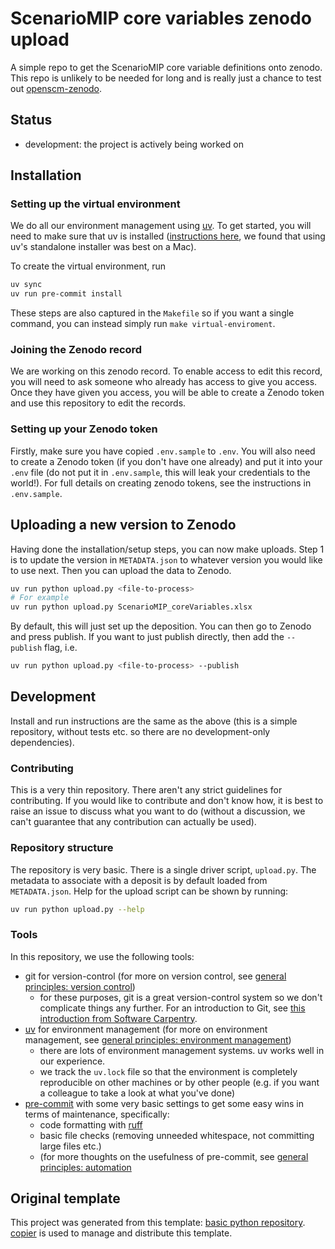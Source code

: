 # ScenarioMIP core variables zenodo upload

A simple repo to get the ScenarioMIP core variable definitions onto zenodo.
This repo is unlikely to be needed for long
and is really just a chance to test out
[openscm-zenodo](https://github.com/openscm/openscm-zenodo).
<!---

We recommend having a status line in your repo to tell anyone who stumbles
on your repository where you're up to. Some suggested options:

- prototype: the project is just starting up and the code is all prototype
- development: the project is actively being worked on
- finished: the project has achieved what it wanted and is no longer being
  worked on, we won't reply to any issues
- dormant: the project is no longer worked on but we might come back to it, if
  you have questions, feel free to raise an issue
- abandoned: this project is no longer worked on and we won't reply to any
  issues

-->

## Status

- development: the project is actively being worked on

## Installation

### Setting up the virtual environment

We do all our environment management using [uv](https://docs.astral.sh/uv/).
To get started, you will need to make sure that uv is installed
([instructions here](https://docs.astral.sh/uv/getting-started/installation/),
we found that using uv's standalone installer was best on a Mac).

To create the virtual environment, run

```sh
uv sync
uv run pre-commit install
```

These steps are also captured in the `Makefile` so if you want a single
command, you can instead simply run `make virtual-enviroment`.

### Joining the Zenodo record

We are working on this zenodo record.
To enable access to edit this record,
you will need to ask someone who already has access to give you access.
Once they have given you access,
you will be able to create a Zenodo token and use this repository to edit the records.

### Setting up your Zenodo token

Firstly, make sure you have copied `.env.sample` to `.env`.
You will also need to create a Zenodo token (if you don't have one already)
and put it into your `.env` file
(do not put it in `.env.sample`, this will leak your credentials to the world!).
For full details on creating zenodo tokens, see the instructions in `.env.sample`.

## Uploading a new version to Zenodo

Having done the installation/setup steps, you can now make uploads.
Step 1 is to update the version in `METADATA.json` to whatever version you would like to use next.
Then you can upload the data to Zenodo.

```sh
uv run python upload.py <file-to-process>
# For example
uv run python upload.py ScenarioMIP_coreVariables.xlsx
```

By default, this will just set up the deposition.
You can then go to Zenodo and press publish.
If you want to just publish directly, then add the `--publish` flag, i.e.

```sh
uv run python upload.py <file-to-process> --publish
```

## Development

Install and run instructions are the same as the above (this is a simple
repository, without tests etc. so there are no development-only dependencies).

### Contributing

This is a very thin repository.
There aren't any strict guidelines for contributing.
If you would like to contribute and don't know how, it is best to raise an issue
to discuss what you want to do (without a discussion, we can't guarantee that
any contribution can actually be used).

### Repository structure

The repository is very basic.
There is a single driver script, `upload.py`.
The metadata to associate with a deposit is by default loaded from `METADATA.json`.
Help for the upload script can be shown by running:

```sh
uv run python upload.py --help
```

### Tools

In this repository, we use the following tools:

- git for version-control (for more on version control, see
  [general principles: version control](https://gitlab.com/znicholls/mullet-rse/-/blob/main/book/theory/version-control.md))
    - for these purposes, git is a great version-control system so we don't
      complicate things any further. For an introduction to Git, see
      [this introduction from Software Carpentry](http://swcarpentry.github.io/git-novice/).
- [uv](https://docs.astral.sh/uv/) for environment management
  (for more on environment management, see
  [general principles: environment management](https://gitlab.com/znicholls/mullet-rse/-/blob/main/book/theory/environment-management.md))
    - there are lots of environment management systems.
      uv works well in our experience.
    - we track the `uv.lock` file so that the environment
      is completely reproducible on other machines or by other people
      (e.g. if you want a colleague to take a look at what you've done)
- [pre-commit](https://pre-commit.com/) with some very basic settings to get some
  easy wins in terms of maintenance, specifically:
    - code formatting with [ruff](https://docs.astral.sh/ruff/formatter/)
    - basic file checks (removing unneeded whitespace, not committing large
      files etc.)
    - (for more thoughts on the usefulness of pre-commit, see
      [general principles: automation](https://gitlab.com/znicholls/mullet-rse/-/blob/main/book/general-principles/automation.md)

## Original template

This project was generated from this template:
[basic python repository](https://gitlab.com/znicholls/copier-basic-python-repository).
[copier](https://copier.readthedocs.io/en/stable/) is used to manage and
distribute this template.
